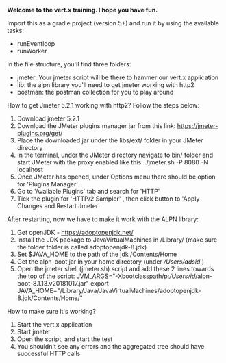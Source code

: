 **Welcome to the vert.x training. I hope you have fun.**

Import this as a gradle project (version 5+) and run it by using the available tasks:
* runEventloop
* runWorker

In the file structure, you'll find three folders:
* jmeter: Your jmeter script will be there to hammer our vert.x application
* lib: the alpn library you'll need to get jmeter working with http2
* postman: the postman collection for you to play around

How to get Jmeter 5.2.1 working with http2? Follow the steps below:

1. Download jmeter 5.2.1
2. Download the JMeter plugins manager jar from this link: https://jmeter-plugins.org/get/
3. Place the downloaded jar under the libs/ext/ folder in your JMeter directory
4. In the terminal, under the JMeter directory navigate to bin/ folder and start JMeter with the proxy enabled like this:
./jmeter.sh -P 8080 -N localhost
5. Once JMeter has opened, under Options menu there should be option for 'Plugins Manager'
6. Go to 'Available Plugins' tab and search for 'HTTP'
7. Tick the plugin for 'HTTP/2 Sampler' , then click button to 'Apply Changes and Restart Jmeter'


After restarting, now we have to make it work with the ALPN library:
1. Get openJDK - https://adoptopenjdk.net/
2. Install the JDK package to JavaVirtualMachines in /Library/ (make sure the folder folder is called adoptopenjdk-8.jdk)
3. Set $JAVA_HOME to the path of the jdk /Contents/Home
4. Get the alpn-boot jar in your home directory (under */Users/adsid* )
5. Open the jmeter shell (jmeter.sh) script and add these 2 lines towards the top of the script:
JVM_ARGS="-Xbootclasspath/p:*/Users/id*/alpn-boot-8.1.13.v20181017.jar"
export JAVA_HOME="/Library/Java/JavaVirtualMachines/adoptopenjdk-8.jdk/Contents/Home/"

How to make sure it's working?

1. Start the vert.x application
2. Start jmeter
3. Open the script, and start the test
4. You shouldn't see any errors and the aggregated tree should have successful HTTP calls
